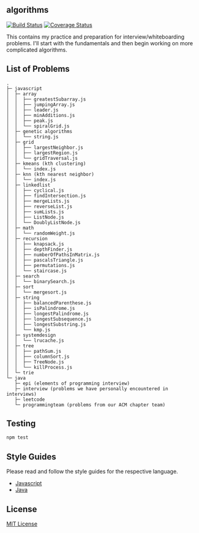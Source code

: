 ## algorithms
  
[![Build Status](https://travis-ci.org/vinnyoodles/algorithms.svg?branch=master)](https://travis-ci.org/vinnyoodles/algorithms)
[![Coverage Status](https://coveralls.io/repos/github/vinnyoodles/algorithms/badge.svg?branch=master)](https://coveralls.io/github/vinnyoodles/algorithms?branch=master)

This contains my practice and preparation for interview/whiteboarding problems. I'll start with the fundamentals and then begin working on more complicated algorithms.

## List of Problems
```
.
├─ javascript
│  ├─ array
│  │  ├── greatestSubarray.js
│  │  ├── jumpingArray.js
│  │  ├── leader.js
│  │  ├── minAdditions.js
│  │  ├── peak.js
│  │  └── spiralGrid.js
│  ├─ genetic algorithms
│  │  └── string.js
│  ├─ grid
│  │  ├── largestNeighbor.js
│  │  ├── largestRegion.js
│  │  └── gridTraversal.js
│  ├─ kmeans (kth clustering)
│  │  └── index.js
│  ├─ knn (kth nearest neighbor)
│  │  └── index.js
│  ├─ linkedlist
│  │  ├── cyclical.js
│  │  ├── findIntersection.js
│  │  ├── mergeLists.js
│  │  ├── reverseList.js
│  │  ├── sumLists.js
│  │  ├── ListNode.js
│  │  └── DoublyListNode.js
│  ├─ math
│  │  └── randomWeight.js
│  ├─ recursion
│  │  ├── knapsack.js
│  │  ├── depthFinder.js
│  │  ├── numberOfPathsInMatrix.js
│  │  ├── pascalsTriangle.js
│  │  ├── permutations.js
│  │  └── staircase.js
│  ├─ search
│  │  └── binarySearch.js
│  ├─ sort
│  │  └── mergesort.js
│  ├─ string
│  │  ├── balancedParenthese.js
│  │  ├── isPalindrome.js
│  │  ├── longestPalindrome.js
│  │  ├── longestSubsequence.js
│  │  ├── longestSubstring.js
│  │  └── kmp.js
│  ├─ systemdesign
│  │  └── lrucache.js
│  ├─ tree
│  │  ├── pathSum.js
│  │  ├── columnSort.js
│  │  ├── TreeNode.js
│  │  └── killProcess.js
│  └─ trie
└─ java
   ├─ epi (elements of programming interview)
   ├─ interview (problems we have personally encountered in interviews)
   ├─ leetcode
   └─ programmingteam (problems from our ACM chapter team)
```

## Testing

```javascript
npm test
```

## Style Guides

Please read and follow the style guides for the respective language.
- [Javascript](https://github.com/airbnb/javascript)
- [Java](https://google.github.io/styleguide/javaguide.html)

## License
[MIT License](https://github.com/vinnyoodles/algorithms/blob/master/LICENSE)
